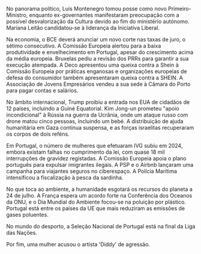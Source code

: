 No panorama político, Luís Montenegro tomou posse como novo Primeiro-Ministro, enquanto ex-governantes manifestaram preocupação com a possível desvalorização da Cultura devido ao fim do ministério autónomo. Mariana Leitão candidatou-se à liderança da Iniciativa Liberal.

Na economia, o BCE deverá anunciar um novo corte nas taxas de juro, o sétimo consecutivo. A Comissão Europeia alertou para a baixa produtividade e envelhecimento em Portugal, apesar do crescimento acima da média europeia. Bruxelas pediu a revisão dos PRRs para garantir a sua execução atempada. A Deco apresentou uma queixa contra a Shein à Comissão Europeia por práticas enganosas e organizações europeias de defesa do consumidor também apresentaram queixa contra a SHEIN. A Associação de Jovens Empresários vendeu a sua sede à Câmara do Porto para pagar contas e salários.

No âmbito internacional, Trump proibiu a entrada nos EUA de cidadãos de 12 países, incluindo a Guiné Equatorial. Kim Jong-un prometeu "apoio incondicional" à Rússia na guerra da Ucrânia, onde um ataque russo com drone matou cinco pessoas, incluindo um bebé. A distribuição de ajuda humanitária em Gaza continua suspensa, e as forças israelitas recuperaram os corpos de dois reféns.

Em Portugal, o número de mulheres que efetuaram IVG subiu em 2024, embora existam falhas no cumprimento da lei, com quase 18 mil interrupções de gravidez registadas. A Comissão Europeia apoia o plano português para expulsar imigrantes ilegais. A PSP e o Airbnb lançaram uma campanha para viajantes seguros no ciberespaço. A Polícia Marítima intensificou a fiscalização à pesca da sardinha.

No que toca ao ambiente, a humanidade esgotará os recursos do planeta a 24 de julho. A França espera um acordo forte na Conferência dos Oceanos da ONU, e o Dia Mundial do Ambiente focou-se na poluição por plástico. Portugal está entre os países da UE que mais reduziram as emissões de gases poluentes.

No mundo do desporto, a Seleção Nacional de Portugal está na final da Liga das Nações.

Por fim, uma mulher acusou o artista 'Diddy' de agressão.